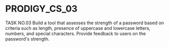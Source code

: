 # PRODIGY_CS_03
TASK NO.03
Build a tool that assesses the strength of a password based on criteria such as length, 
presence of uppercase and lowercase letters, numbers, and special characters. Provide 
feedback to users on the password's strength.
